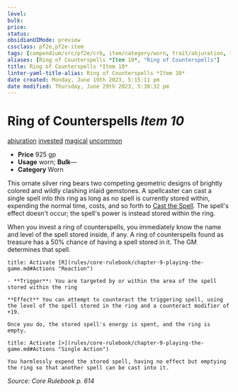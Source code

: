 ```yaml
---
level:
bulk:
price:
status:
obsidianUIMode: preview
cssclass: pf2e,pf2e-item
tags: [compendium/src/pf2e/crb, item/category/worn, trait/abjuration, trait/invested, trait/magical, trait/uncommon]
aliases: [Ring of Counterspells *Item 10*, "Ring of Counterspells"]
title: Ring of Counterspells *Item 10*
linter-yaml-title-alias: Ring of Counterspells *Item 10*
date created: Monday, June 19th 2023, 5:15:11 pm
date modified: Thursday, June 29th 2023, 5:30:32 pm
---
```


# Ring of Counterspells *Item 10*

[abjuration](rules/traits/abjuration.md) [invested](rules/traits/invested.md) [magical](rules/traits/magical.md) [uncommon](rules/traits/uncommon.md)  

- **Price** 925 gp
- **Usage** worn; **Bulk**—
- **Category** Worn

This ornate silver ring bears two competing geometric designs of brightly colored and wildly clashing inlaid gemstones. A spellcaster can cast a single spell into this ring as long as no spell is currently stored within, expending the normal time, costs, and so forth to [Cast the Spell](rules/actions/cast-a-spell.md). The spell's effect doesn't occur; the spell's power is instead stored within the ring.

When you invest a ring of counterspells, you immediately know the name and level of the spell stored inside, if any. A ring of counterspells found as treasure has a 50% chance of having a spell stored in it. The GM determines that spell.

```ad-embed-ability
title: Activate [R](rules/core-rulebook/chapter-9-playing-the-game.md#Actions "Reaction")

- **Trigger**: You are targeted by or within the area of the spell stored within the ring

**Effect** You can attempt to counteract the triggering spell, using the level of the spell stored in the ring and a counteract modifier of +19.

Once you do, the stored spell's energy is spent, and the ring is empty.
```

```ad-embed-ability
title: Activate [>](rules/core-rulebook/chapter-9-playing-the-game.md#Actions "Single Action")

You harmlessly expend the stored spell, having no effect but emptying the ring so that another spell can be cast into it.
```

*Source: Core Rulebook p. 614*

